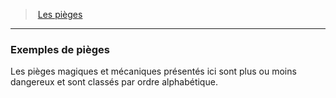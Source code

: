 ﻿---
!GenericItem
Id: traps_hd.md#exemples-de-pièges
ParentLink: traps_hd.md#les-pièges
Name: Exemples de pièges
ParentName: Les pièges
NameLevel: 3
Attributes: {}
---
> [Les pièges](hd_traps.md)

---

### Exemples de pièges

Les pièges magiques et mécaniques présentés ici sont plus ou moins dangereux et sont classés par ordre alphabétique.

